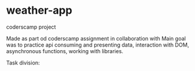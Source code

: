 # weather-app
coderscamp project

Made as part od coderscamp assignment in collaboration with
Main goal was to practice api consuming and presenting data, interaction with DOM, asynchronous functions, working with libraries.

Task division: